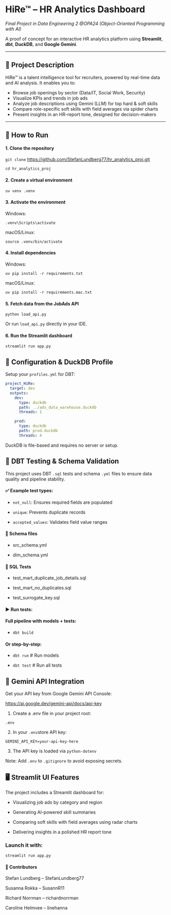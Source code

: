 # HiRe™ – HR Analytics Dashboard

_Final Project in Data Engineering 2 @OPA24 (Object-Oriented Programming with AI)_

A proof of concept for an interactive HR analytics platform using **Streamlit**, **dbt**, **DuckDB**, and **Google Gemini**.

---

## 📝 Project Description

HiRe™ is a talent intelligence tool for recruiters, powered by real-time data and AI analysis. It enables you to:

- Browse job openings by sector (Data/IT, Social Work, Security)
- Visualize KPIs and trends in job ads
- Analyze job descriptions using Gemini (LLM) for top hard & soft skills
- Compare role-specific soft skills with field averages via spider charts
- Present insights in an HR-report tone, designed for decision-makers

---

## 🚀 How to Run

#### 1. Clone the repository

```git clone``` https://github.com/StefanLundberg77/hr_analytics_proj.git

```cd hr_analytics_proj```

#### 2. Create a virtual environment

```uv venv .venv```

#### 3. Activate the environment

Windows:

```.venv\Scripts\activate```

macOS/Linux:

```source .venv/bin/activate```

#### 4. Install dependencies

Windows:

```uv pip install -r requirements.txt```

macOS/Linux:

```uv pip install -r requirements.mac.txt```

#### 5. Fetch data from the JobAds API

```python load_api.py```

Or run ```load_api.py``` directly in your IDE.

#### 6. Run the Streamlit dashboard

```streamlit run app.py```

## 🔧 Configuration & DuckDB Profile

Setup your ```profiles.yml``` for DBT:

```yaml
project_HiRe:
  target: dev
  outputs:
    dev:
      type: duckdb
      path: ../ads_data_warehouse.duckdb
      threads: 1

    prod:
      type: duckdb
      path: prod.duckdb
      threads: 4

```

DuckDB is file-based and requires no server or setup.

## 📄 DBT Testing & Schema Validation

This project uses DBT ```.sql``` tests and schema ```.yml``` files to ensure data quality and pipeline stability.

#### ✅ Example test types:

- ```not_null```: Ensures required fields are populated

- ```unique```: Prevents duplicate records

- ```accepted_values```: Validates field value ranges

#### 📂 Schema files

- src_schema.yml

- dim_schema.yml

#### 🧪 SQL Tests

- test_mart_duplicate_job_details.sql

- test_mart_no_duplicates.sql

- test_surrogate_key.sql

#### ▶️ Run tests:

#### Full pipeline with models + tests:
- ```dbt build```

#### Or step-by-step:
- ```dbt run```      # Run models

- ```dbt test```     # Run all tests

## 🧠 Gemini API Integration

Get your API key from Google Gemini API Console:

https://ai.google.dev/gemini-api/docs/api-key

1. Create a .env file in your project root:

```.env```

2. In your ```.env```store API key:

```GEMINI_API_KEY=your-api-key-here```

3. The API key is loaded via ```python-dotenv```

Note: Add ```.env``` to ```.gitignore``` to avoid exposing secrets.

## 🖥️ Streamlit UI Features

The project includes a Streamlit dashboard for:

- Visualizing job ads by category and region

- Generating AI-powered skill summaries

- Comparing soft skills with field averages using radar charts

- Delivering insights in a polished HR report tone

### Launch it with:

```streamlit run app.py```

#### 👥 Contributors

Stefan Lundberg – StefanLundberg77

Susanna Rokka – SusannR11

Richard Norrman – richardnorrman

Caroline Helmvee – linehanna


